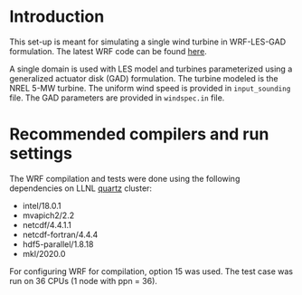 # Introduction
This set-up is meant for simulating a single wind turbine in WRF-LES-GAD formulation. The latest WRF code can be found [here](https://github.com/a2e-mmc/WRF/tree/mmc_update_v4.3).

A single domain is used with LES model and turbines parameterized using a generalized actuator disk (GAD) formulation. The turbine modeled is the NREL 5-MW turbine. 
The uniform wind speed is provided in `input_sounding` file. The GAD parameters are provided in `windspec.in` file.

# Recommended compilers and run settings
The WRF compilation and tests were done using the following dependencies on LLNL [quartz](https://hpc.llnl.gov/hardware/compute-platforms/quartz) cluster:
- intel/18.0.1
- mvapich2/2.2
- netcdf/4.4.1.1
- netcdf-fortran/4.4.4
- hdf5-parallel/1.8.18
- mkl/2020.0

For configuring WRF for compilation, option 15 was used. The test case was run on 36 CPUs (1 node with ppn = 36).
